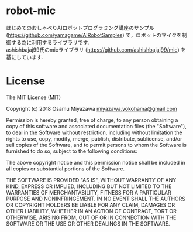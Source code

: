 # robot-mic
はじめてのおしゃべりAIロボットプログラミング講座のサンプル (https://github.com/yamagame/AIRobotSamples) で，ロボットのマイクを制御する為に利用するライブラリです．  
ashishbajaj99氏のmicライブラリ (https://github.com/ashishbajaj99/mic) を基にしています．  

License
==========
The MIT License (MIT)

Copyright (c) 2018 Osamu Miyazawa miyazawa.yokohama@gmail.com

Permission is hereby granted, free of charge, to any person obtaining a copy of this software and associated documentation files (the "Software"), to deal in the Software without restriction, including without limitation the rights to use, copy, modify, merge, publish, distribute, sublicense, and/or sell copies of the Software, and to permit persons to whom the Software is furnished to do so, subject to the following conditions:

The above copyright notice and this permission notice shall be included in all copies or substantial portions of the Software.

THE SOFTWARE IS PROVIDED "AS IS", WITHOUT WARRANTY OF ANY KIND, EXPRESS OR IMPLIED, INCLUDING BUT NOT LIMITED TO THE WARRANTIES OF MERCHANTABILITY, FITNESS FOR A PARTICULAR PURPOSE AND NONINFRINGEMENT. IN NO EVENT SHALL THE AUTHORS OR COPYRIGHT HOLDERS BE LIABLE FOR ANY CLAIM, DAMAGES OR OTHER LIABILITY, WHETHER IN AN ACTION OF CONTRACT, TORT OR OTHERWISE, ARISING FROM, OUT OF OR IN CONNECTION WITH THE SOFTWARE OR THE USE OR OTHER DEALINGS IN THE SOFTWARE.
